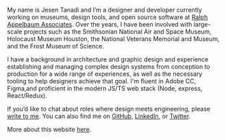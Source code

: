 My name is Jesen Tanadi and I’m a designer and developer currently working on museums, design tools, and open source software at [Ralph Appelbaum Associates](http://www.raany.com/). Over the years, I have been involved with large-scale projects such as the Smithsonian National Air and Space Museum, Holocaust Museum Houston, the National Veterans Memorial and Museum, and the Frost Museum of Science.

I have a background in architecture and graphic design and experience establishing and managing complex design systems from conception to production for a wide range of experiences, as well as the necessary tooling to help designers achieve that goal. I'm fluent in Adobe CC, Figma,and proficient in the modern JS/TS web stack (Node, express, React/Redux). 

If you’d like to chat about roles where design meets engineering, please [write to me](mailto:mail@jesentanadi.com). You can also find me on [GitHub](https://github.com/jtanadi), [LinkedIn](https://linkedin.com/in/jesentanadi), or [Twitter](https://twitter.com/jesentanadi).

More about this website [here](https://github.com/jtanadi/design2020).

